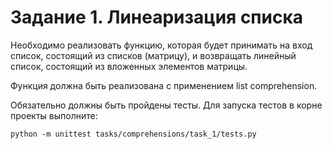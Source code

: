 <h1>Задание 1. Линеаризация списка</h1>
Необходимо реализовать функцию, которая будет принимать на вход список, состоящий из списков (матрицу), 
и возвращать линейный список, состоящий из вложенных элементов матрицы.

Функция должна быть реализована с применением list comprehension.

Обязательно должны быть пройдены тесты. Для запуска тестов в корне проекты выполните:

```
python -m unittest tasks/comprehensions/task_1/tests.py
```

